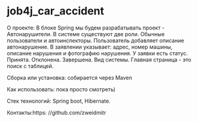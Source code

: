 # job4j_car_accident

О проекте: В блоке Spring мы будем разрабатывать проект - Автонарушители.
В системе существуют две роли. Обычные пользователи и автоинспекторы.
Пользователь добавляет описание автонарушение.
В заявлении указывает: адрес, номер машины, описание нарушения и фотографию нарушения.
У заявки есть статус. Принята. Отклонена. Завершена.
Вид системы. Главная страница - это поиск с таблицей.

Сборка или установка:
собирается через Maven

Как использовать: пока просто смотреть)

Стек технологий: Spring boot, Hibernate.

Контакты:https:
//github.com/zweidmitr